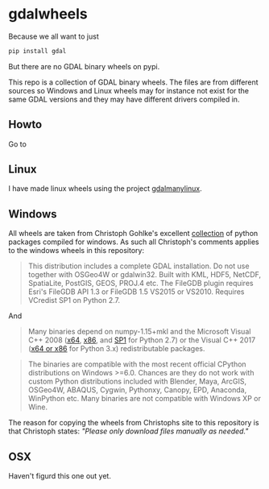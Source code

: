 # gdalwheels
Because we all want to just
```bash
pip install gdal
```

But there are no GDAL binary wheels on pypi.

This repo is a collection of GDAL binary wheels. The files are from different sources so Windows and Linux wheels may for instance not exist for the same GDAL versions and they may have different drivers compiled in.

## Howto

Go to

## Linux
I have made linux wheels using the project [gdalmanylinux](https://github.com/youngpm/gdalmanylinux).

## Windows
All wheels are taken from Christoph Gohlke's excellent [collection](https://www.lfd.uci.edu/~gohlke/pythonlibs/) of python packages compiled for windows. As such all Christoph's comments applies to the windows wheels in this repository:

> This distribution includes a complete GDAL installation. Do not use together with OSGeo4W or gdalwin32.
Built with KML, HDF5, NetCDF, SpatiaLite, PostGIS, GEOS, PROJ.4 etc.
The FileGDB plugin requires Esri's FileGDB API 1.3 or FileGDB 1.5 VS2015 or VS2010.
Requires VCredist SP1 on Python 2.7.

And

> Many binaries depend on numpy-1.15+mkl and the Microsoft Visual C++ 2008 ([x64](https://www.microsoft.com/en-us/download/details.aspx?id=15336), [x86](https://www.microsoft.com/en-us/download/details.aspx?id=29), and [SP1](https://www.microsoft.com/en-us/download/details.aspx?id=26368) for Python 2.7) or the Visual C++ 2017 ([x64 or x86](https://support.microsoft.com/en-us/help/2977003/the-latest-supported-visual-c-downloads) for Python 3.x) redistributable packages.

> The binaries are compatible with the most recent official CPython distributions on Windows >=6.0. Chances are they do not work with custom Python distributions included with Blender, Maya, ArcGIS, OSGeo4W, ABAQUS, Cygwin, Pythonxy, Canopy, EPD, Anaconda, WinPython etc. Many binaries are not compatible with Windows XP or Wine.

The reason for copying the wheels from Christophs site to this repository is that Christoph states: _"Please only download files manually as needed."_

## OSX
Haven't figurd this one out yet.

